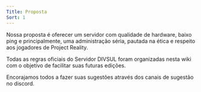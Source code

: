 ```yaml
---
Title: Proposta
Sort: 1
---
```


Nossa proposta é oferecer um servidor com qualidade de hardware, baixo ping e principalmente, uma administração séria, pautada na ética e respeito aos jogadores de Project Reality.


Todas as regras oficiais do Servidor DIVSUL foram organizadas nesta wiki com o objetivo de facilitar suas futuras edições.


Encorajamos todos a fazer suas sugestões através dos canais de sugestão no discord.
